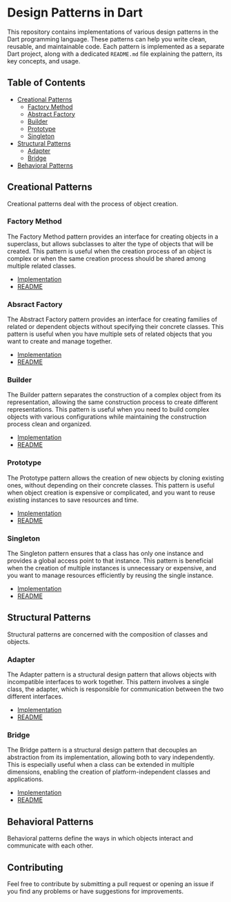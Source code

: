 # Design Patterns in Dart

This repository contains implementations of various design patterns in the Dart programming language. These patterns can help you write clean, reusable, and maintainable code. Each pattern is implemented as a separate Dart project, along with a dedicated `README.md` file explaining the pattern, its key concepts, and usage.

## Table of Contents

- [Creational Patterns](#creational-patterns)
  - [Factory Method](#factory-method)
  - [Abstract Factory](#abstract-factory)
  - [Builder](#builder)
  - [Prototype](#prototype)
  - [Singleton](#singleton)
- [Structural Patterns](#structural-patterns)
  - [Adapter](#adapter)
  - [Bridge](#bridge)
- [Behavioral Patterns](#behavioral-patterns)

## Creational Patterns

Creational patterns deal with the process of object creation.

### Factory Method

The Factory Method pattern provides an interface for creating objects in a superclass, but allows subclasses to alter the type of objects that will be created. This pattern is useful when the creation process of an object is complex or when the same creation process should be shared among multiple related classes.

- [Implementation](bin/creational/factory_method/factory_method.dart)
- [README](bin/creational/factory_method/README.md)

### Absract Factory

The Abstract Factory pattern provides an interface for creating families of related or dependent objects without specifying their concrete classes. This pattern is useful when you have multiple sets of related objects that you want to create and manage together.

- [Implementation](bin/creational/abstract_factory/abstract_factory.dart)
- [README](bin/creational/abstract_factory/README.md)

### Builder

The Builder pattern separates the construction of a complex object from its representation, allowing the same construction process to create different representations. This pattern is useful when you need to build complex objects with various configurations while maintaining the construction process clean and organized.

- [Implementation](bin/creational/builder/builder.dart)
- [README](bin/creational/builder/README.md)

### Prototype

The Prototype pattern allows the creation of new objects by cloning existing ones, without depending on their concrete classes. This pattern is useful when object creation is expensive or complicated, and you want to reuse existing instances to save resources and time.

- [Implementation](bin/creational/prototype/prototype.dart)
- [README](bin/creational/prototype/README.md)

### Singleton

The Singleton pattern ensures that a class has only one instance and provides a global access point to that instance. This pattern is beneficial when the creation of multiple instances is unnecessary or expensive, and you want to manage resources efficiently by reusing the single instance.

- [Implementation](bin/creational/singleton/singleton.dart)
- [README](bin/creational/singleton/README.md)

## Structural Patterns

Structural patterns are concerned with the composition of classes and objects.

### Adapter

The Adapter pattern is a structural design pattern that allows objects with incompatible interfaces to work together. This pattern involves a single class, the adapter, which is responsible for communication between the two different interfaces.

- [Implementation](bin/structural/adapter/singleton.dart)
- [README](bin/structural/adapter/README.md)

### Bridge

The Bridge pattern is a structural design pattern that decouples an abstraction from its implementation, allowing both to vary independently. This is especially useful when a class can be extended in multiple dimensions, enabling the creation of platform-independent classes and applications.

- [Implementation](bin/structural/bridge/bridge.dart)
- [README](bin/structural/bridge/README.md)

## Behavioral Patterns

Behavioral patterns define the ways in which objects interact and communicate with each other.

## Contributing

Feel free to contribute by submitting a pull request or opening an issue if you find any problems or have suggestions for improvements.
